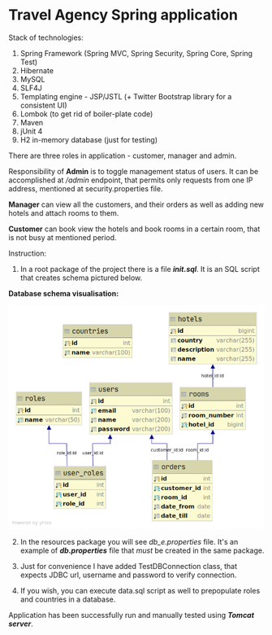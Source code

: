 # **Travel Agency Spring application**

Stack of technologies:
1. Spring Framework (Spring MVC, Spring Security, Spring Core, Spring Test)
2. Hibernate
3. MySQL
4. SLF4J
5. Templating engine - JSP/JSTL (+ Twitter Bootstrap library for a consistent UI)
6. Lombok (to get rid of boiler-plate code)
7. Maven
8. jUnit 4
9. H2 in-memory database (just for testing)

There are three roles in application - customer, manager and admin.

Responsibility of **Admin** is to toggle management status of users.
It can be accomplished at _/admin_ endpoint, that 
permits only requests from one IP address, 
mentioned at security.properties file.

**Manager** can view all the customers, and their orders 
as well as adding new hotels and attach rooms to them.

**Customer** can book view the hotels and book rooms in a certain room, that is not busy at mentioned period.

Instruction:
1. In a root package of the project there is a file **_init.sql_**.
It is an SQL script that creates schema pictured below.

**Database schema visualisation:**

![Alt text](travel_agency.png?raw=true "DB Schema") 

2. In the resources package you will see _db_e.properties_ file. 
It's an example of **_db.properties_** file that _must_ be created in the same package.

3. Just for convenience I have added TestDBConnection class, that expects JDBC url, username and password to verify connection.

4. If you wish, you can execute data.sql script as well to prepopulate roles and countries in a database.

Application has been successfully run and manually tested using **_Tomcat server_**.